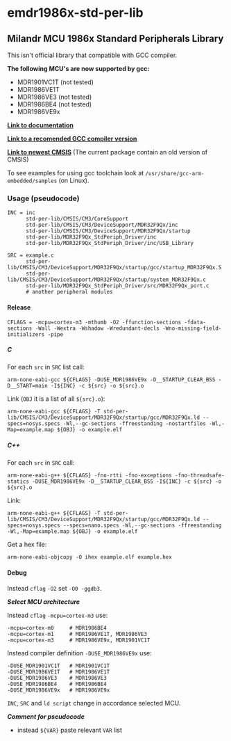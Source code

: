 # emdr1986x-std-per-lib
## Milandr MCU 1986x Standard Peripherals Library

This isn't official library that compatible with GCC compiler.

**The following MCU's are now supported by gcc:**
- MDR1901VC1T (not tested)
- MDR1986VE1T
- MDR1986VE3 (not tested)
- MDR1986BE4 (not tested)
- MDR1986VE9x

[**Link to documentation**](https://github.com/eldarkg/emdr1986x-std-per-lib-doc)

[**Link to a recomended GCC compiler version**](https://developer.arm.com/open-source/gnu-toolchain/gnu-rm)

[**Link to newest CMSIS**](https://github.com/ARM-software/CMSIS_5) (The current package contain an old version of CMSIS)

To see examples for using gcc toolchain look at ```/usr/share/gcc-arm-embedded/samples``` (on Linux).

### Usage (pseudocode)
```
INC = inc
      std-per-lib/CMSIS/CM3/CoreSupport
      std-per-lib/CMSIS/CM3/DeviceSupport/MDR32F9Qx/inc
      std-per-lib/CMSIS/CM3/DeviceSupport/MDR32F9Qx/startup
      std-per-lib/MDR32F9Qx_StdPeriph_Driver/inc
      std-per-lib/MDR32F9Qx_StdPeriph_Driver/inc/USB_Library
```
```
SRC = example.c
      std-per-lib/CMSIS/CM3/DeviceSupport/MDR32F9Qx/startup/gcc/startup_MDR32F9Qx.S
      std-per-lib/CMSIS/CM3/DeviceSupport/MDR32F9Qx/startup/system_MDR32F9Qx.c
      std-per-lib/MDR32F9Qx_StdPeriph_Driver/src/MDR32F9Qx_port.c
      # another peripheral modules
```
#### Release

```
CFLAGS = -mcpu=cortex-m3 -mthumb -O2 -ffunction-sections -fdata-sections -Wall -Wextra -Wshadow -Wredundant-decls -Wno-missing-field-initializers -pipe
```

##### C

For each `src` in `SRC` list call:
```
arm-none-eabi-gcc ${CFLAGS} -DUSE_MDR1986VE9x -D__STARTUP_CLEAR_BSS -D__START=main -I${INC} -c ${src} -o ${src}.o
```
Link (`OBJ` it is a list of all `${src}.o`):
```
arm-none-eabi-gcc ${CFLAGS} -T std-per-lib/CMSIS/CM3/DeviceSupport/MDR32F9Qx/startup/gcc/MDR32F9Qx.ld --specs=nosys.specs -Wl,--gc-sections -ffreestanding -nostartfiles -Wl,-Map=example.map ${OBJ} -o example.elf
```

##### C++

For each `src` in `SRC` call:
```
arm-none-eabi-g++ ${CFLAGS} -fno-rtti -fno-exceptions -fno-threadsafe-statics -DUSE_MDR1986VE9x -D__STARTUP_CLEAR_BSS -I${INC} -c ${src} -o ${src}.o
```
Link:
```
arm-none-eabi-g++ ${CFLAGS} -T std-per-lib/CMSIS/CM3/DeviceSupport/MDR32F9Qx/startup/gcc/MDR32F9Qx.ld --specs=nosys.specs --specs=nano.specs -Wl,--gc-sections -ffreestanding  -Wl,-Map=example.map ${OBJ} -o example.elf
```

Get a hex file:
```
arm-none-eabi-objcopy -O ihex example.elf example.hex
```
#### Debug

Instead `cflag` `-O2` set `-O0 -ggdb3`.

***Select MCU architecture***

Instead `cflag` `-mcpu=cortex-m3` use:
```
-mcpu=cortex-m0     # MDR1986BE4
-mcpu=cortex-m1     # MDR1986VE1T, MDR1986VE3
-mcpu=cortex-m3     # MDR1986VE9x, MDR1901VC1T
```
Instead compiler definition `-DUSE_MDR1986VE9x` use:
```
-DUSE_MDR1901VC1T   # MDR1901VC1T
-DUSE_MDR1986VE1T   # MDR1986VE1T
-DUSE_MDR1986VE3    # MDR1986VE3
-DUSE_MDR1986BE4    # MDR1986BE4
-DUSE_MDR1986VE9x   # MDR1986VE9x
```
`INC`, `SRC` and `ld script` change in accordance selected MCU.

***Comment for pseudocode***
- instead `${VAR}` paste relevant `VAR` list
